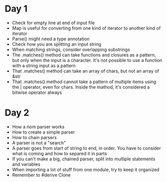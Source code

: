 # Day 1
* Check for empty line at end of input file
* Map is useful for converting from one kind of iterator to another kind of iterator
* Parse() might need a type annotation
* Check how you are splitting an input string
* When matching strings, consider overlapping substrings
* The .matches() method can take functions and closures as a pattern, but only when the input is a character. It's not possible to use a function with a string input as a pattern
* That .matches() method can take an array of chars, but not an array of &str
* That .matches() method cannot take a pattern of multiple items using the | operator, even for chars. Inside the mathod, it's considered a bitwise operator always
# Day 2
* How a nom parser works
* How to create a simple parser
* How to chain parsers
* A parser is not a "search"
* A parser goes from start of string to end, in order. You have to consider what is coming and how to separed it in parts
* If you can't make a big, chained parser, split into multiple statements and variables
* When importing a lot of stuff from one module, try to keep it organized
* Remember to #derive Clone